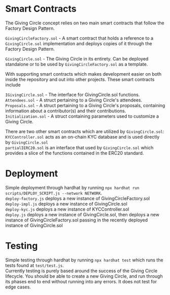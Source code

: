 # Smart Contracts

The Giving Circle concept relies on two main smart contracts that follow the Factory Design Pattern.

`GivingCircleFactory.sol` - A smart contract that holds a reference to a `GivingCircle.sol` implementation and deploys copies of it through the Factory Design Pattern.

`GivingCircle.sol` - The Giving Circle in its entirety. Can be deployed standalone or to be used by `GivingCircleFactory.sol` as a template.

With supporting smart contracts which makes development easier on both inside the repository and out into other projects.
These smart contracts include

`IGivingCircle.sol` - The interface for GivingCircle.sol functions.  
`Attendees.sol` - A struct pertaining to a Giving Circle's attendees.  
`Proposals.sol` - A struct pertaining to a Giving Circle's proposals, containing information about a contributor(s) and their contributions.  
`Initialization.sol` - A struct containing parameters used to customize a Giving Circle.  

There are two other smart contracts which are utilized by `GivingCircle.sol`:  
`KYCController.sol` acts as an on-chain KYC database and is used directly by `GivingCircle.sol`  
`partialIERC20.sol` is an interface that used by `GivingCircle.sol` which provides a slice of the functions contained in the ERC20 standard.   

# Deployment
Simple deployment through hardhat by running `npx hardhat run scripts/DEPLOY_SCRIPT.js --network NETWORK`.   
`deploy-factory.js` deploys a new instance of GivingCircleFactory.sol  
`deploy-impl.js` deploys a new instance of GivingCircle.sol  
`deploy-kyc.js` deploys a new instance of KYCController.sol  
`deploy.js` deploys a new instance of GivingCircle.sol, then deploys a new instance of GivingCircleFactory.sol passing in the recently deployed instance of GivingCircle.sol  

# Testing
Simple testing through hardhat by running `npx hardhat test` which runs the tests found at `test/test.js`.   
Currently testing is purely based around the success of the Giving Circle lifecycle. You should be able to create a new Giving Circle, and run through its phases end to end without running into any errors. It does not test for edge cases.  